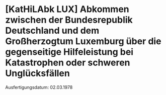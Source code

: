 # [KatHiLAbk LUX] Abkommen zwischen der Bundesrepublik Deutschland und dem Großherzogtum Luxemburg über die gegenseitige Hilfeleistung bei Katastrophen oder schweren Unglücksfällen

Ausfertigungsdatum: 02.03.1978

 